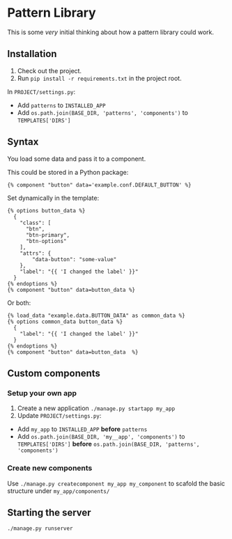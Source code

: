 # Pattern Library

This is some _very_ initial thinking about how a pattern library could work.


## Installation

1. Check out the project.
2. Run `pip install -r requirements.txt` in the project root.


In `PROJECT/settings.py`:
 - Add `patterns` to `INSTALLED_APP`
 - Add `os.path.join(BASE_DIR, 'patterns', 'components')` to `TEMPLATES['DIRS']`

## Syntax

You load some data and pass it to a component.

This could be stored in a Python package:

```
{% component "button" data='example.conf.DEFAULT_BUTTON' %}
```

Set dynamically in the template:

```twig
{% options button_data %}
  {
    "class": [
      "btn",
      "btn-primary",
      "btn-options"
    ],
    "attrs": {
        "data-button": "some-value"
    },
    "label": "{{ 'I changed the label' }}"
  }
{% endoptions %}
{% component "button" data=button_data %}
```

Or both:


```twig
{% load_data "example.data.BUTTON_DATA" as common_data %}
{% options common_data button_data %}
  {
    "label": "{{ 'I changed the label' }}"
  }
{% endoptions %}
{% component "button" data=button_data  %}
```

## Custom components

### Setup your own app
1. Create a new application `./manage.py startapp my_app`
1. Update `PROJECT/settings.py`:
  - Add `my_app` to `INSTALLED_APP` **before** `patterns`
  - Add `os.path.join(BASE_DIR, 'my__app', 'components')` to `TEMPLATES['DIRS']` **before** `os.path.join(BASE_DIR, 'patterns', 'components')`

### Create new components
Use `./manage.py createcomponent my_app my_component` to scafold the basic structure under `my_app/components/`

## Starting the server

`./manage.py runserver`
